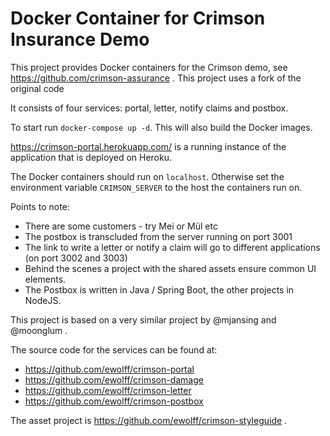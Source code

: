 # Docker Container for Crimson Insurance Demo

This project provides Docker containers for the Crimson demo, see
https://github.com/crimson-assurance . This project uses a fork of the
original code

It consists of four services: portal, letter, notify claims and
postbox.

To start run `docker-compose up -d`. This will also build
the Docker images.

https://crimson-portal.herokuapp.com/ is a running instance of the
application that is deployed on Heroku.

The Docker containers should run on `localhost`. Otherwise set the
environment variable `CRIMSON_SERVER` to the host the containers run on.

Points to note:

* There are some customers - try Mei or Mül etc
* The postbox is transcluded from the server running on port 3001
* The link to write a letter or notify a claim will go to different
  applications (on port 3002 and 3003)
* Behind the scenes a project with the shared assets ensure common UI
elements.
* The Postbox is written in Java / Spring Boot, the other projects in NodeJS.

This project is based on a very similar project by @mjansing and
@moonglum .

The source code for the services can be found at:

* https://github.com/ewolff/crimson-portal
* https://github.com/ewolff/crimson-damage
* https://github.com/ewolff/crimson-letter
* https://github.com/ewolff/crimson-postbox

The asset project is https://github.com/ewolff/crimson-styleguide .
